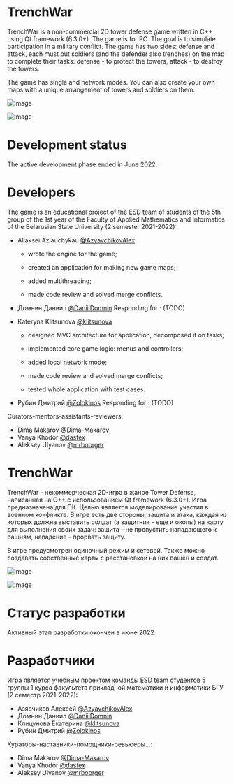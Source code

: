 # TrenchWar
TrenchWar is a non-commercial 2D tower defense game written in C++ using Qt framework (6.3.0+). The game is for PC.
The goal is to simulate participation in a military conflict. The game has two sides: defense and attack, each must put soldiers (and the defender also trenches) on the map to complete their tasks: defense - to protect the towers, attack - to destroy the towers.

The game has single and network modes. 
You can also create your own maps with a unique arrangement of towers and soldiers on them.

![image](https://user-images.githubusercontent.com/42552868/171910014-27ae1081-b93e-4813-b23b-7b39ad2d0de8.png)

![image](https://user-images.githubusercontent.com/42552868/171911264-4f014f62-8c9f-4ac5-bc6f-0b1c843a205a.png)

# Development status

The active development phase ended in June 2022.

# Developers

The game is an educational project of the ESD team of students of the 5th group of the 1st year of the Faculty of Applied Mathematics and Informatics of the Belarusian State University (2 semester 2021-2022):
+ Aliaksei Aziauchykau <a href = "https://github.com/AzyavchikovAlex">@AzyavchikovAlex</a>
    
    - wrote the engine for the game;
    
    - created an application for making new game maps;
    
    - added multithreading;
    
    - made code review and solved merge conflicts.
    
+ Домнин Даниил <a href = "https://github.com/DaniilDomnin">@DaniilDomnin</a>
Responding for : (TODO)
+ Kateryna Klitsunova <a href = "https://github.com/klitsunova">@klitsunova</a>
    
    - designed MVC architecture for application, decomposed it on tasks;
    
    - implemented core game logic: menus and controllers;
    
    - added local network mode;
    
    - made code review and solved merge conflicts;
    
    - tested whole application with test cases.
    
+ Рубин Дмитрий <a href = "https://github.com/Zolokinos">@Zolokinos</a>
Responding for : (TODO)

Curators-mentors-assistants-reviewers:

+ Dima Makarov <a href = "https://github.com/Dima-Makarov">@Dima-Makarov</a>
+ Vanya Khodor <a href = "https://github.com/dasfex">@dasfex</a>
+ Aleksey Ulyanov <a href = "https://github.com/mrboorger">@mrboorger</a>



# TrenchWar
TrenchWar - некоммерческая 2D-игра в жанре Tower Defense, написанная на C++ с использованием Qt framework (6.3.0+). Игра предназначена для ПК. 
Целью является моделирование участия в военном конфликте. В игре есть две стороны: защита и атака, каждая из которых должна выставить солдат (а защитник - еще и окопы) на карту для выполнения своих задач: защита - не пропустить нападающего к башням, нападение - прорвать защиту. 

В игре предусмотрен одиночный режим и сетевой. Также можно создавать собственные карты с расстановкой на них башен и солдат.

![image](https://user-images.githubusercontent.com/42552868/171910014-27ae1081-b93e-4813-b23b-7b39ad2d0de8.png)

![image](https://user-images.githubusercontent.com/42552868/171911264-4f014f62-8c9f-4ac5-bc6f-0b1c843a205a.png)

# Статус разработки

Активный этап разработки окончен в июне 2022.

# Разработчики

Игра является учебным проектом команды ESD team студентов 5 группы 1 курса факультета прикладной математики и информатики БГУ (2 семестр 2021-2022):

+ Азявчиков Алексей <a href = "https://github.com/AzyavchikovAlex">@AzyavchikovAlex</a>
+ Домнин Даниил <a href = "https://github.com/DaniilDomnin">@DaniilDomnin</a>
+ Клицунова Екатерина <a href = "https://github.com/klitsunova">@klitsunova</a>
+ Рубин Дмитрий <a href = "https://github.com/Zolokinos">@Zolokinos</a>

Кураторы-наставники-помощники-ревьюеры...:

+ Dima Makarov <a href = "https://github.com/Dima-Makarov">@Dima-Makarov</a>
+ Vanya Khodor <a href = "https://github.com/dasfex">@dasfex</a>
+ Aleksey Ulyanov <a href = "https://github.com/mrboorger">@mrboorger</a>


